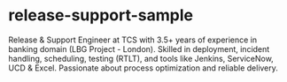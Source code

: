 # release-support-sample
Release &amp; Support Engineer at TCS with 3.5+ years of experience in banking domain (LBG Project - London). Skilled in deployment, incident handling, scheduling, testing (RTLT), and tools like Jenkins, ServiceNow, UCD &amp; Excel. Passionate about process optimization and reliable delivery.
